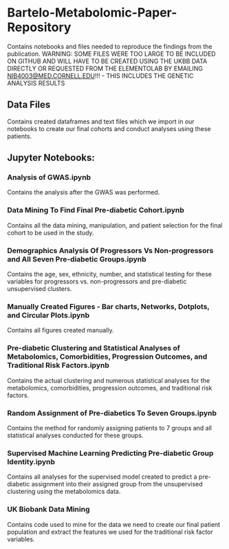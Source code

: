 # Bartelo-Metabolomic-Paper-Repository
Contains notebooks and files needed to reproduce the findings from the publication. WARNING: SOME FILES WERE TOO LARGE TO BE INCLUDED ON GITHUB AND WILL HAVE TO BE CREATED USING THE UKBB DATA DIRECTLY OR REQUESTED FROM THE ELEMENTOLAB BY EMAILING NIB4003@MED.CORNELL.EDU!!! - THIS INCLUDES THE GENETIC ANALYSIS RESULTS

## Data Files
Contains created dataframes and text files which we import in our notebooks to create our final cohorts and conduct analyses using these patients. 

## Jupyter Notebooks:

### Analysis of GWAS.ipynb
Contains the analysis after the GWAS was performed.

### Data Mining To Find Final Pre-diabetic Cohort.ipynb
Contains all the data mining, manipulation, and patient selection for the final cohort to be used in the study.

### Demographics Analysis Of Progressors Vs Non-progressors and All Seven Pre-diabetic Groups.ipynb
Contains the age, sex, ethnicity, number, and statistical testing for these variables for progressors vs. non-progressors and pre-diabetic unsupervised clusters.

### Manually Created Figures - Bar charts, Networks, Dotplots, and Circular Plots.ipynb
Contains all figures created manually.

### Pre-diabetic Clustering and Statistical Analyses of Metabolomics, Comorbidities, Progression Outcomes, and Traditional Risk Factors.ipynb
Contains the actual clustering and numerous statistical analyses for the metabolomics, comorbidities, progression outcomes, and traditional risk factors. 

### Random Assignment of Pre-diabetics To Seven Groups.ipynb
Contains the method for randomly assigning patients to 7 groups and all statistical analyses conducted for these groups.

### Supervised Machine Learning Predicting Pre-diabetic Group Identity.ipynb
Contains all analyses for the supervised model created to predict a pre-diabetic assignment into their assigned group from the unsupervised clustering using the metabolomics data.

### UK Biobank Data Mining
Contains code used to mine for the data we need to create our final patient population and extract the features we used for the traditional risk factor variables.
